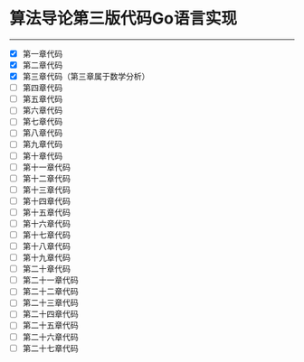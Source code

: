 # 算法导论第三版代码Go语言实现

------------------
- [x] 第一章代码
- [x] 第二章代码
- [x] 第三章代码（第三章属于数学分析）
- [ ] 第四章代码
- [ ] 第五章代码
- [ ] 第六章代码
- [ ] 第七章代码
- [ ] 第八章代码
- [ ] 第九章代码
- [ ] 第十章代码
- [ ] 第十一章代码
- [ ] 第十二章代码
- [ ] 第十三章代码
- [ ] 第十四章代码
- [ ] 第十五章代码
- [ ] 第十六章代码
- [ ] 第十七章代码
- [ ] 第十八章代码
- [ ] 第十九章代码
- [ ] 第二十章代码
- [ ] 第二十一章代码
- [ ] 第二十二章代码
- [ ] 第二十三章代码
- [ ] 第二十四章代码
- [ ] 第二十五章代码
- [ ] 第二十六章代码
- [ ] 第二十七章代码